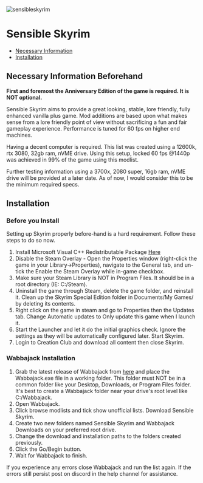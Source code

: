 ![sensibleskyrim](https://user-images.githubusercontent.com/91299020/192007435-2b9de1bc-62b3-4624-9ba4-030cfc3864b0.png)

# Sensible Skyrim

- [Necessary Information](https://github.com/TitansBane/Sensible-Skyrim/blob/main/README.md##necessary-information-beforehand)
- [Installation](https://github.com/TitansBane/Sensible-Skyrim/blob/main/README.md##installation)

## Necessary Information Beforehand

**First and foremost the Anniversary Edition of the game is required. It is NOT optional.** 

  Sensible Skyrim aims to provide a great looking, stable, lore friendly, fully enhanced vanilla plus game. Mod additions are based upon what makes sense from a lore friendly point of view without sacrificing a fun and fair gameplay experience. Performance is tuned for 60 fps on higher end machines.

  Having a decent computer is required. This list was created using a 12600k, rtx 3080, 32gb ram, nVME drive. Using this setup, locked 60 fps @1440p was achieved in 99% of the game using this modlist. 

  Further testing information using a 3700x, 2080 super, 16gb ram, nVME drive will be provided at a later date. As of now, I would consider this to be the minimum required specs.  
  
  ## Installation
  ### Before you Install
  Setting up Skyrim properly before-hand is a hard requirement. Follow these steps to do so now.
  1. Install Microsoft Visual C++ Redistributable Package [Here](https://aka.ms/vs/16/release/vc_redist.x64.exe)
  2. Disable the Steam Overlay - Open the Properties window (right-click the game in your Library->Properties), navigate to the General tab, and un-tick the Enable the Steam Overlay while in-game checkbox.
  3. Make sure your Steam Library is NOT in Program Files. It should be in a root directory (IE: C:/Steam).
  4. Uninstall the game through Steam, delete the game folder, and reinstall it. Clean up the Skyrim Special Edition folder in Documents/My Games/ by deleting its contents.
  5. Right click on the game in steam and go to Properties then the Updates tab. Change Automatic updates to Only update this game when I launch it. 
  6. Start the Launcher and let it do the initial graphics check. Ignore the settings as they will be automatically configured later. Start Skyrim.
  7. Login to Creation Club and download all content then close Skyrim.

### Wabbajack Installation
1. Grab the latest release of Wabbajack from [here](https://github.com/wabbajack-tools/wabbajack/releases) and place the Wabbajack.exe file in a working folder. This folder must NOT be in a common folder like your Desktop, Downloads, or Program Files folder. It's best to create a Wabbajack folder near your drive's root level like C:/Wabbajack.
2. Open Wabbajack.
3. Click browse modlists and tick show unofficial lists. Download Sensible Skyrim.
4. Create two new folders named Sensible Skyrim and Wabbajack Downloads on your preferred root drive.
5. Change the download and installation paths to the folders created previously. 
6. Click the Go/Begin button.
7. Wait for Wabbajack to finish.

If you experience any errors close Wabbajack and run the list again. If the errors still persist post on discord in the help channel for assistance. 
